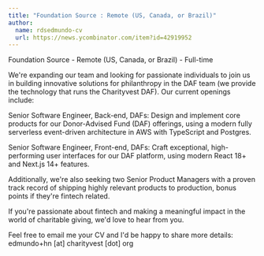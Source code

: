 ```yaml
---
title: "Foundation Source : Remote (US, Canada, or Brazil)"
author:
  name: rdsedmundo-cv
  url: https://news.ycombinator.com/item?id=42919952
---
```

Foundation Source - Remote (US, Canada, or Brazil) - Full-time

We&#x27;re expanding our team and looking for passionate individuals to join us in building innovative solutions for philanthropy in the DAF team (we provide the technology that runs the Charityvest DAF). Our current openings include:

Senior Software Engineer, Back-end, DAFs: Design and implement core products for our Donor-Advised Fund (DAF) offerings, using a modern fully serverless event-driven architecture in AWS with TypeScript and Postgres.

Senior Software Engineer, Front-end, DAFs: Craft exceptional, high-performing user interfaces for our DAF platform, using modern React 18+ and Next.js 14+ features.

Additionally, we&#x27;re also seeking two Senior Product Managers with a proven track record of shipping highly relevant products to production, bonus points if they&#x27;re fintech related.

If you&#x27;re passionate about fintech and making a meaningful impact in the world of charitable giving, we&#x27;d love to hear from you.

Feel free to email me your CV and I&#x27;d be happy to share more details: edmundo+hn [at] charityvest [dot] org
<JobApplication />
